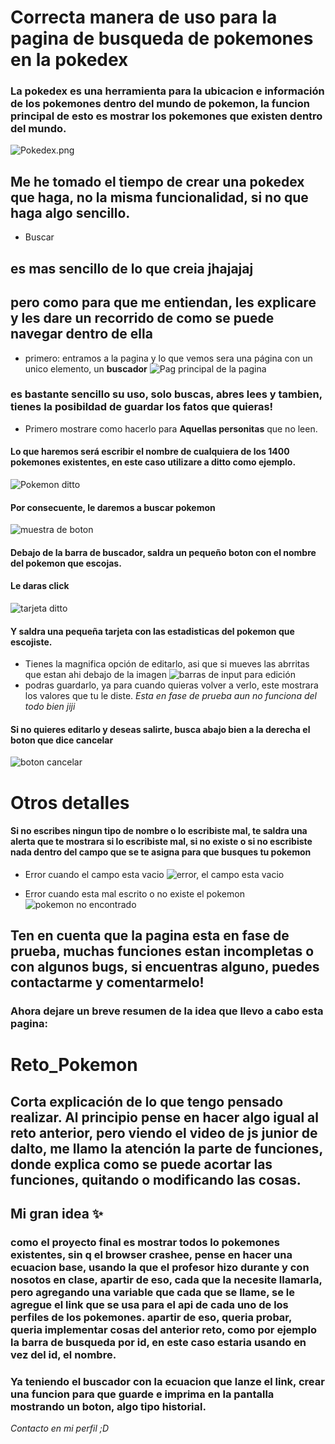 # Correcta manera de uso para la pagina de busqueda de pokemones en la pokedex
### La pokedex es una herramienta para la ubicacion e información de los pokemones dentro del mundo de pokemon, la funcion principal de esto es mostrar los pokemones que existen dentro del mundo.
![Pokedex.png](image.png)

## Me he tomado el tiempo de crear una pokedex que haga, no la misma funcionalidad, si no que haga algo sencillo.
* Buscar
## es mas sencillo de lo que creia jhajajaj
## pero como para que me entiendan, les explicare y les dare un recorrido de como se puede navegar dentro de ella
* primero: entramos a la pagina y lo que vemos sera una página con un unico elemento, un **buscador**
![Pag principal de la pagina](image-1.png)

### es bastante sencillo su uso, solo buscas, abres lees y tambien, tienes la posibildad de guardar los fatos que quieras!

* Primero mostrare como hacerlo para **Aquellas personitas** que no leen.

#### Lo que haremos será escribir el nombre de cualquiera de los 1400 pokemones existentes, en este caso utilizare a ditto como ejemplo.
![Pokemon ditto](image-2.png)

#### Por consecuente, le daremos a buscar pokemon
![muestra de boton](image-3.png)
#### Debajo de la barra de buscador, saldra un pequeño boton con el nombre del pokemon que escojas.


#### Le daras click
![tarjeta ditto](image-4.png)
 
 #### Y saldra una pequeña tarjeta con las estadisticas del pokemon que escojiste.


 * Tienes la magnifica opción  de editarlo, asi que si mueves las abrritas que estan ahi debajo de la imagen
 ![barras de input para edición](image-5.png)
 * podras guardarlo, ya para cuando quieras volver a verlo, este mostrara los valores que tu le diste.
 *Esta en fase de prueba aun no funciona del todo bien jiji*
 
 #### Si no quieres editarlo y deseas salirte, busca abajo bien a la derecha el boton que dice cancelar 
 ![boton cancelar](image-6.png)

 # Otros detalles
 #### Si no escribes ningun tipo de nombre o lo escribiste mal, te saldra una alerta que te mostrara si lo escribiste mal, si no existe o si no escribiste nada dentro del campo que se te asigna para que busques tu pokemon
 
 * Error cuando el campo esta vacio
 ![error, el campo esta vacio](image-7.png)


* Error cuando esta mal escrito o no existe el pokemon
![pokemon no encontrado](image-8.png)


## Ten en cuenta que la pagina esta en fase de prueba, muchas funciones estan incompletas o con algunos bugs, si encuentras alguno, puedes contactarme y comentarmelo! 


### Ahora dejare un breve resumen de la idea que llevo a cabo esta pagina:

# Reto_Pokemon
## **Corta explicación de lo que tengo pensado realizar.** Al principio pense en hacer algo igual al reto anterior, pero viendo el video de js junior de dalto, me llamo la atención la parte de funciones, donde explica como se puede acortar las funciones, quitando o modificando las cosas.
## Mi gran idea :sparkles:
### como el proyecto final es mostrar todos lo pokemones existentes, sin q el browser crashee, pense en hacer una ecuacion base, usando la que el profesor hizo durante y con nosotos en clase, apartir de eso, cada que la necesite llamarla, pero agregando una variable que cada que se llame, se le agregue el link que se usa para el api de cada uno de los perfiles de los pokemones. apartir de eso, queria probar, queria implementar cosas del anterior reto, como por ejemplo la barra de busqueda por id, en este caso estaria usando en vez del id, el nombre.

### Ya teniendo el buscador con la ecuacion que lanze el link, crear una funcion para que guarde e imprima en la pantalla mostrando un boton, algo tipo historial.











*Contacto en mi perfil ;D*